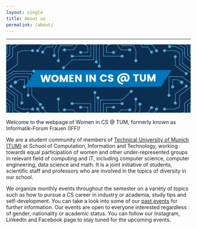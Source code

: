 ```yaml
---
layout: single
title: About us
permalink: /about/
---
```


---

![](/assets/images/WinCS.png)

Welcome to the webpage of Women in CS @ TUM, formerly known as Informatik-Forum Frauen (IFF)!

We are a student community of members of [Technical University of Munich (TUM)](https://www.in.tum.de/) at School of Computation, Information and Technology, working towards equal participation of women and other under-represented groups in relevant field of computing and IT, including computer science, computer engineering, data science and math. It is a joint initiative of students, scientific staff and professors who are involved in the topics of diversity in our school.

We organize monthly events throughout the semester on a variety of topics such as how to pursue a CS career in industry or academia, study tips and self-development. You can take a look into some of our [past events](/archive) for further information. Our events are open to everyone interested regardless of gender, nationality or academic status. You can follow our Instagram, LinkedIn and Facebook page to stay tuned for the upcoming events.

<!-- The best way to engage with us is through our [Discord](https://discord.com/invite/G7Ru7YdBsc). Feel free to join, introduce yourself and get in touch with our members! -->
